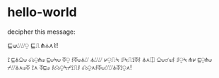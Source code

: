# hello-world
decipher this message:

⊑⟒⌰⌰⍜ ⊑⎍⋔⏃⋏⌇!

⟟ ⊑⏃⎐⟒ ☊⍜⋔⟒ ⊑⟒⍀⟒ ⏁⍜ ⌇⏁⟒⏃⌰ ⏃⌰⌰ ⊬⍜⎍⍀ ⎎⍀⎍⟟⏁⌇ ⏃⋏⎅ ⎐⟒☌⟒⌇ ⎎⍜⍀ ⋔⊬ ⊑⍜⋔⟒ ⌿⌰⏃⋏⟒⏁ ⟟⋏ ⏁⊑⟒ ⌇☊⍜⍀⌿⟟⎍⌇ ☊⍜⋏⌇⏁⟒⌰⌰⏃⏁⟟⍜⋏! 
